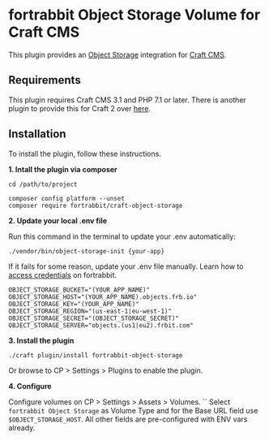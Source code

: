 fortrabbit Object Storage Volume for Craft CMS
==============================================

This plugin provides an [Object Storage](https://help.fortrabbit.com/object-storage) integration for [Craft CMS](https://craftcms.com/).


## Requirements

This plugin requires Craft CMS 3.1 and PHP 7.1 or later. There is another plugin to provide this for Craft 2 over [here](https://github.com/fortrabbit/craft-s3-fortrabbit).



## Installation

To install the plugin, follow these instructions.


**1. Intall the plugin via composer**

```
cd /path/to/project

composer config platform --unset
composer require fortrabbit/craft-object-storage
```

**2. Update your local .env file** 

Run this command in the terminal to update your .env automatically:

```
./vendor/bin/object-storage-init {your-app}
```

If it fails for some reason, update your .env file manually. Learn how to [access credentials](https://help.fortrabbit.com/object-storage#toc-obtaining-credentials) on fortrabbit.

```
OBJECT_STORAGE_BUCKET="(YOUR_APP_NAME)"
OBJECT_STORAGE_HOST="(YOUR_APP_NAME).objects.frb.io"
OBJECT_STORAGE_KEY="(YOUR_APP_NAME)"
OBJECT_STORAGE_REGION="(us-east-1|eu-west-1)"
OBJECT_STORAGE_SECRET="(OBJECT_STORAGE_SECRET)"
OBJECT_STORAGE_SERVER="objects.(us1|eu2).frbit.com"
```



**3. Install the plugin**
```
./craft plugin/install fortrabbit-object-storage
```

Or browse to  CP > Settings > Plugins to enable the plugin.


**4. Configure**

Configure volumes on CP > Settings > Assets > Volumes. 
``
Select `fortrabbit Object Storage` as Volume Type and for the Base URL field use `$OBJECT_STORAGE_HOST`. 
All other fields are pre-configured with ENV vars already. 


